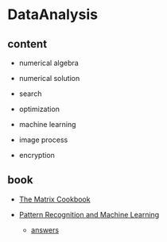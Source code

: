 # DataAnalysis

## content

- numerical algebra

- numerical solution

- search

- optimization

- machine learning

- image process

- encryption

## book

- [The Matrix Cookbook](https://github.com/THM-TheoreM/AboutData/tree/DataAnalysis/book)

- [Pattern Recognition and Machine Learning](https://github.com/THM-TheoreM/AboutData/tree/DataAnalysis/book)

  - [answers](http://research.microsoft.com/en-us/um/people/cmbishop/PRML/pdf/prml-web-sol-2009-09-08.pdf)




